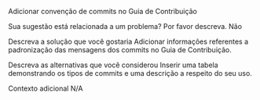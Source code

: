 Adicionar convenção de commits no Guia de Contribuição

Sua sugestão está relacionada a um problema? Por favor descreva.
Não

Descreva a solução que você gostaria
Adicionar informações referentes a padronização das mensagens dos commits no Guia de Contribuição.

Descreva as alternativas que você considerou
Inserir uma tabela demonstrando os tipos de commits e uma descrição a respeito do seu uso.

Contexto adicional
N/A

